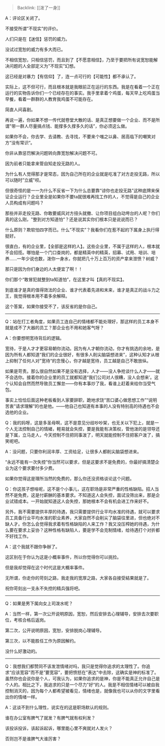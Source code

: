 > Backlink: [[泼了一身]]

A：评论区关闭了。

不接受所谓”不现实”的评价。

人们只是在【迷信】惩罚的威力。

没试过宽恕的威力有多大而已。

不相信宽恕，只相信惩罚，而且到了【不愿意相信】，乃至于要把所有说宽恕能解决问题的人全部定义为"不现实”幻想。

这已经是对暴力【有信仰】了，连一点可行的【可能性】都不承认了。

实际上，这不但可行，而且根本就是我眼前正在运行的东西。我是在看着一个正在运行的实物告诉你们一个已经存在的事实。我手里拿着个鸡蛋，每天早上吃鸡蛋当早餐，看着一群群的人教育我鸡蛋不可能存在。

简直人间喜剧。

再说一遍，你如果不想一传代就卷堂大散的话、是真正想要做一个企业、而不是所谓"带一群人尽量搞点钱、能撑多久撑多久的话”，你必须这么做。

如果你不会，你去学、去请教、去寻找，不要来个嗤之以鼻、居高临下的嘲笑对方“没有常识“。

你非从靠惩罚解決问题转向靠宽恕解决问题不可。

因为前者只能拿来管自知走投无路的人。

为什么有人觉得那才是常态，因为自己所在的企业就是吃准了对方走投无路，所以可以随时”立威"呗。

但很奇怪的是一一为什么不反省一下为什么总要靠“谅你也走投无路"这种底牌来保证企业运行？企业里全是如果你不要ta就很难再找工作的人，不觉得是自己的企业人员构成有问题吗？

那些并非走投无路、你敢要威风对方扭头就撤、让你项目组白动垮台的人呢？你们真的这么刚，"整到对方知道怕“？还是说其实你们根本只是说说而已？

什么原则？欺软怕四字而已。什么”不现实”？我看你们在惹不起的下属身上执行得挺好。

很直白，有的企业里，【全部是这样的人】。这些企业里，不属于这样的人，根本就不会招揽。哪怕是一个门口查岗的，都是精英中的精英，招募、试用、培训、培养......一年少说也数，泼你一身水，你就把几十万上百万的资产拿来泄愤？树威？

那只是因为你们身边的人太便宜了啊！！

你们那个“敢冒犯就整到ta知道怕”，在这里才叫【真的不现实】。

到底谁才是真的值得效法的企业、谁才代表着先进和末来，谁才是真正的战斗力之王，我觉得根本用不着多余解释。

这个答案，如果你接受不了，该反省的是你自己。

---

Q：站在打工者角度，如果员工连自己的情绪都不能处理好，那这样的员工本身不就是成不了大器的员工？那企业也不用和她客气呀？

A：你要想明宽待背后的逻辑。

宽待，于是人才才更容易朝你流动。因为有人才朝你流动，你才有挑选的余地，是因为所有人都知道“我们的企业很好，有很多人削尖脑袋想进来”，这种认知才从根上抑制了任何人对"宽待“的念慢心，你才越是宽待，员工越是自己不敢放纵。

如果是苛责。那么很自然如果不是没有选择，人才——没人争抢谈什么人才——就不会选你。接着你的企业里的员工就都知道“我们公司对人很糟，没人会想来’。这个认知会自然而然导致员工懈怠——你有本事炒了我，看谁上赶着来给你当受气包。

事实上恰恰后面这种老板看到人家要辞职，跪地求饶“苦口婆心做思想工作”“说明苦衷”请求理解”的也是他。——他自己也知道有本事的人没有特别高的待遇也不会选他的企业。

Q：我的妈呀，这是多圣母啊，这不是意见分歧吵吵架，也无关以下犯上，就是一个人无法控制自己的情緒，軽易就会失控，要是我能有决策权，管他泼的是领导还是下属，立马走人，今天控制不住把同事泼了，明天就能控制不住把客户泼了，搞笑呢吧。

A：没问题，只要你利润丰厚、工资给足，让很多人都削尖脑袋想进来。

“永远不能有一次失控”你当然可以要求，但是这要求不是免费的，你最好搞清楚企业为这个要求要付多少费。

如果你觉得这是理所当然的免费的，那么你还没资格谈论这个问题。

Q：你这孩子想啥呢，这不是个小事儿，这在职场是非常严重的性格缺陷。招人当然不是免费，这是付薪酬的基本要求。不知道这人会失控，面试没筛出来，那是企业试错成本。一开始就知道这人会失控，那她根本不会有机会进工作来好不。

另外，我不需要提供丰厚的待遇，我只需要提供行业平均水准的待遇，就可以要求员工具备行业平均水准的职业素养，大家自然不会削尖了脑袋往里进，但也绝对不缺人才。你怎么会觉得我求着有性格缺陷的人来工作？我又没压榨她的待遇，为什么要在要求上妥协？这种性格有缺陷人，要是学不会克制情绪，给待遇打个对折都不好找工作。

A：这个我就不跟你争辦了。

这区别在于你认为这是小概率事件，所以你觉得你可以挑捡。

但是我却觉得在这个时代这是大概率事件。

无所谓，你走你的苛刻之路，我走我的宽厚之路，大家各自接受結果就是了。

祝你苛刻出一支永不失控的精兵强将吧。

---

Q：如果是男下属向女上司泼水呢？

A：当然一样，第一次公开说明原因，宽恕，然后安排去心理辅导，安排去次要职位，考核合格后返岗。

第二次，公开说明原因，宽恕，安排脱岗心理辅导。

第三次，以不能胜任工作为原因解约。

没什么好激动的。

---

Q：我想我们都赞同不该发泄情绪对吗，我只是觉得你追求的太理性了。你追求“应该宽容"而不是”要宽容”，要把愤怒在”表达"中去除，这确实是神的标准了。虽然你也会说你是个人，可我认为，如果你追求的是神，你是不能真正允许自己是个人的。相比之下，我追求的只是一个尽力"好“的人。我是不相信情绪可以被自我控制消灭的，因为每个人都希望被看见，情绪也是，就像我也可以从你的文字里看出你的情绪一样。

A：这谈不到什么理性，说实在的这是职场默认的规则。

谁在办公室有脾气了就发？有脾气就有权利发？

该投诉投诉，该起诉起诉，哪里能心里不爽就对人发火？

否则岂不是谁脾气大谁厉害？
